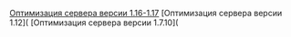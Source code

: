 [Оптимизация сервера версии 1.16-1.17](https://github.com/windstone-alps/minecraft-server/blob/main/1.16-1.17/README.md)
[Оптимизация сервера версии 1.12](
[Оптимизация сервера версии 1.7.10](
